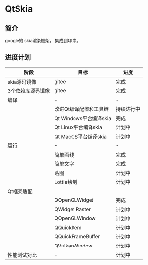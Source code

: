 # QtSkia

## 简介

google的 skia渲染框架， 集成到Qt中。

## 进度计划

|阶段|目标|进度|
|----|----|----|
|skia源码镜像|gitee|完成|
|3个依赖库源码镜像|gitee|完成|
|编译|-|-|
||改进Qt编译配置和工具链|持续进行中|
||Qt Windows平台编译skia|完成|
||Qt Linux平台编译skia|计划中|
||Qt MacOS平台编译skia|计划中|
|运行|-|-|
||简单画线|完成|
||简单文字|完成|
||贴图|计划中|
||Lottie绘制|计划中|
|Qt框架适配|||
||QOpenGLWidget|完成|
||QWidget Raster|计划中|
||QOpenGLWindow|计划中|
||QQuickItem|计划中|
||QQuickFrameBuffer|计划中|
||QVulkanWindow|计划中|
|性能测试对比|-|计划中|

